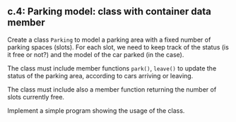 ## c.4: Parking model: class with container data member

Create a class `Parking` to model a parking area with a fixed number of parking
spaces (slots). For each slot, we need to keep track of the status (is it free
or not?) and the model of the car parked (in the case).

The class must include member functions `park()`, `leave()` to update the
status of the parking area, according to cars arriving or leaving.

The class must include also a member function returning the number of slots
currently free.

Implement a simple program showing the usage of the class.

